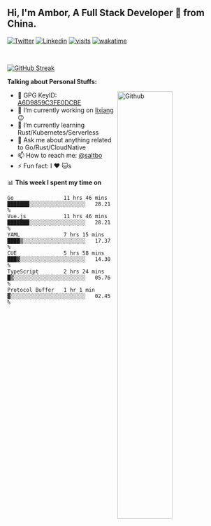 ## Hi, I'm Ambor, A Full Stack Developer 🚀 from China.

[![Twitter](https://img.shields.io/badge/-saltbo-1ca0f1?style=flat&logo=twitter&logoColor=white)](https://twitter.com/rdsaltbo)
[![Linkedin](https://img.shields.io/badge/-saltbo-blue?style=flat&logo=Linkedin&logoColor=white)](https://www.linkedin.com/in/saltbo/)
[![visits](https://visitor.vercel.app/page/saltbo?color=light-green)](https://github.com/saltbo/)
[![wakatime](https://wakatime.com/badge/user/f82b1c77-faab-48cd-aef5-a12c0aff104b.svg)](https://wakatime.com/@f82b1c77-faab-48cd-aef5-a12c0aff104b)

&nbsp;  

[![GitHub Streak](http://github-readme-streak-stats.herokuapp.com?user=saltbo&hide_border=true&date_format=M%20j%5B%2C%20Y%5D)](https://git.io/streak-stats)

**Talking about Personal Stuffs:**
<!-- Any image aligned to the right. Beware the width  -->
<img width="50%" align="right" alt="Github" src="https://raw.githubusercontent.com/saltbo/saltbo/master/images/git-header.svg" />

- 🤘 GPG KeyID: [A6D9859C3FE0DCBE](https://saltbo.cn/pgp_keys.asc)
- 🔭 I’m currently working on [lixiang](https://www.lixiang.com/) :wink:
- 🌱 I’m currently learning Rust/Kubernetes/Serverless
- 💬 Ask me about anything related to Go/Rust/CloudNative
- 📫 How to reach me: [@saltbo](https://t.me/saltbo)
- ⚡ Fun fact: I :heart: :cat:s


📊 **This week I spent my time on**
<!--START_SECTION:waka-->

```text
Go                11 hrs 46 mins  ███████░░░░░░░░░░░░░░░░░░   28.21 %
Vue.js            11 hrs 46 mins  ███████░░░░░░░░░░░░░░░░░░   28.21 %
YAML              7 hrs 15 mins   ████▒░░░░░░░░░░░░░░░░░░░░   17.37 %
CUE               5 hrs 58 mins   ███▓░░░░░░░░░░░░░░░░░░░░░   14.30 %
TypeScript        2 hrs 24 mins   █▒░░░░░░░░░░░░░░░░░░░░░░░   05.76 %
Protocol Buffer   1 hr 1 min      ▓░░░░░░░░░░░░░░░░░░░░░░░░   02.45 %
```

<!--END_SECTION:waka-->
